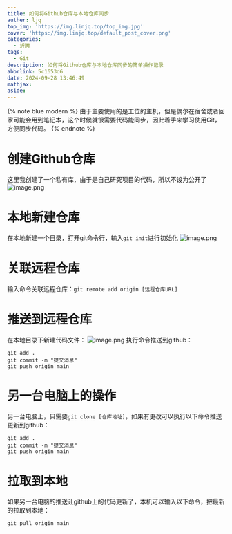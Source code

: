 ```yaml
---
title: 如何将Github仓库与本地仓库同步
auther: ljq
top_img: 'https://img.linjq.top/top_img.jpg'
cover: 'https://img.linjq.top/default_post_cover.png'
categories:
  - 折腾
tags:
  - Git
description: 如何将Github仓库与本地仓库同步的简单操作记录
abbrlink: 5c1653d6
date: 2024-09-28 13:46:49
mathjax:
aside:
---
```

{% note blue modern %}
由于主要使用的是工位的主机，但是偶尔在宿舍或者回家可能会用到笔记本，这个时候就很需要代码能同步，因此着手来学习使用Git，方便同步代码。
{% endnote %}
# 创建Github仓库
这里我创建了一个私有库，由于是自己研究项目的代码，所以不设为公开了
![image.png](https://img.linjq.top/202409281355923.png)
# 本地新建仓库
在本地新建一个目录，打开git命令行，输入`git init`进行初始化
![image.png](https://img.linjq.top/202409281358578.png)
# 关联远程仓库
输入命令关联远程仓库：`git remote add origin [远程仓库URL]`
# 推送到远程仓库
在本地目录下新建代码文件：
![image.png](https://img.linjq.top/202409281434269.png)
执行命令推送到github：
```
git add .
git commit -m "提交消息"
git push origin main
```
# 另一台电脑上的操作
另一台电脑上，只需要`git clone [仓库地址]`，如果有更改可以执行以下命令推送更新到github：
```
git add .
git commit -m "提交消息"
git push origin main
```
# 拉取到本地
如果另一台电脑的推送让github上的代码更新了，本机可以输入以下命令，把最新的拉取到本地：
```
git pull origin main
```








